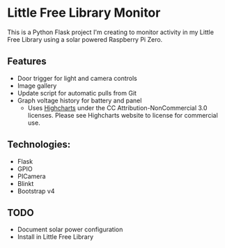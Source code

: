 # Little Free Library Monitor

This is a Python Flask project I'm creating to monitor activity in my Little Free Library using a solar powered Raspberry Pi Zero.

## Features
- Door trigger for light and camera controls
- Image gallery
- Update script for automatic pulls from Git
- Graph voltage history for battery and panel
  - Uses [Highcharts](https://www.highcharts.com) under the CC Attribution-NonCommercial 3.0 licenses.  Please see Highcharts website to license for commercial use.

## Technologies:
- Flask
- GPIO
- PICamera
- Blinkt
- Bootstrap v4

## TODO
- Document solar power configuration
- Install in Little Free Library